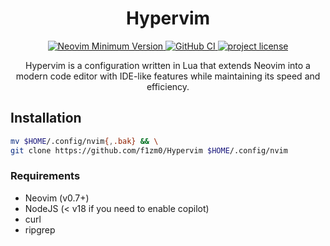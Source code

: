 <h1 align="center">Hypervim</h1>

<p align="center">
  <a href="https://github.com/neovim/neovim/releases">
    <img alt="Neovim Minimum Version" src="https://img.shields.io/badge/Neovim-0.7.0+-blueviolet.svg?style=flat-square&labelColor=282a36&logo=Neovim&logoColor=white)](https://github.com/neovim/neovim">
</a>
<a href="https://github.com/f1zm0/Hypervim/actions?query=workflow%3ACI+branch%3Amain+event%3Apush">
  <img src="https://github.com/f1zm0/Hypervim/actions/workflows/ci.yml/badge.svg" alt="GitHub CI" style="max-width: 100%;">
</a>
<a href="https://github.com/f1zm0/Hypervim/LICENSE">
    <img src="https://img.shields.io/github/license/f1zm0/Hypervim?style=flat-square&labelColor=282a36" alt="project license">
</a>
</p>

<p align="center">
  Hypervim is a configuration written in Lua that extends Neovim into a modern code editor with IDE-like features while maintaining its speed and efficiency.
</p>

## Installation

```bash
mv $HOME/.config/nvim{,.bak} && \
git clone https://github.com/f1zm0/Hypervim $HOME/.config/nvim
```

### Requirements

- Neovim (v0.7+)
- NodeJS (< v18 if you need to enable copilot)
- curl
- ripgrep
